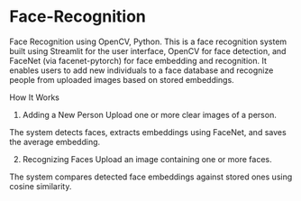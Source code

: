 # Face-Recognition
Face Recognition using OpenCV, Python.
This is a face recognition system built using Streamlit for the user interface, OpenCV for face detection, and FaceNet (via facenet-pytorch) for face embedding and recognition. It enables users to add new individuals to a face database and recognize people from uploaded images based on stored embeddings.

How It Works
1. Adding a New Person
Upload one or more clear images of a person.

The system detects faces, extracts embeddings using FaceNet, and saves the average embedding.

2. Recognizing Faces
Upload an image containing one or more faces.

The system compares detected face embeddings against stored ones using cosine similarity.


